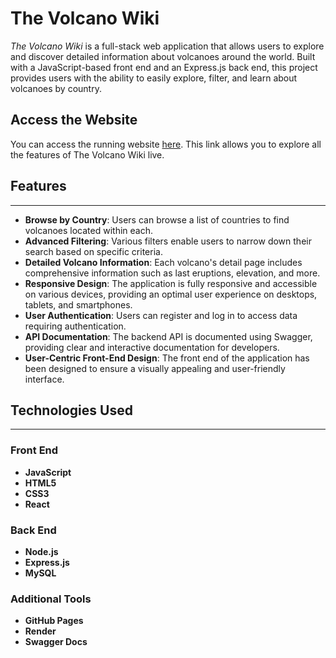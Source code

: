 # The Volcano Wiki

*The Volcano Wiki* is a full-stack web application that allows users to explore and discover detailed information about volcanoes around the world. 
Built with a JavaScript-based front end and an Express.js back end, this project provides users with the ability to easily explore, filter, and learn about volcanoes by country.

## Access the Website

You can access the running website [here](http://www.github.com/JamesDavidMorris). This link allows you to explore all the features of The Volcano Wiki live.

## Features

---

- **Browse by Country**: Users can browse a list of countries to find volcanoes located within each.
- **Advanced Filtering**: Various filters enable users to narrow down their search based on specific criteria.
- **Detailed Volcano Information**: Each volcano's detail page includes comprehensive information such as last eruptions, elevation, and more.
- **Responsive Design**: The application is fully responsive and accessible on various devices, providing an optimal user experience on desktops, tablets, and smartphones.
- **User Authentication**: Users can register and log in to access data requiring authentication.
- **API Documentation**: The backend API is documented using Swagger, providing clear and interactive documentation for developers.
- **User-Centric Front-End Design**: The front end of the application has been designed to ensure a visually appealing and user-friendly interface.

## Technologies Used

---

### Front End
- **JavaScript**
- **HTML5**
- **CSS3**
- **React**

### Back End
- **Node.js**
- **Express.js**
- **MySQL**

### Additional Tools
- **GitHub Pages**
- **Render**
- **Swagger Docs**